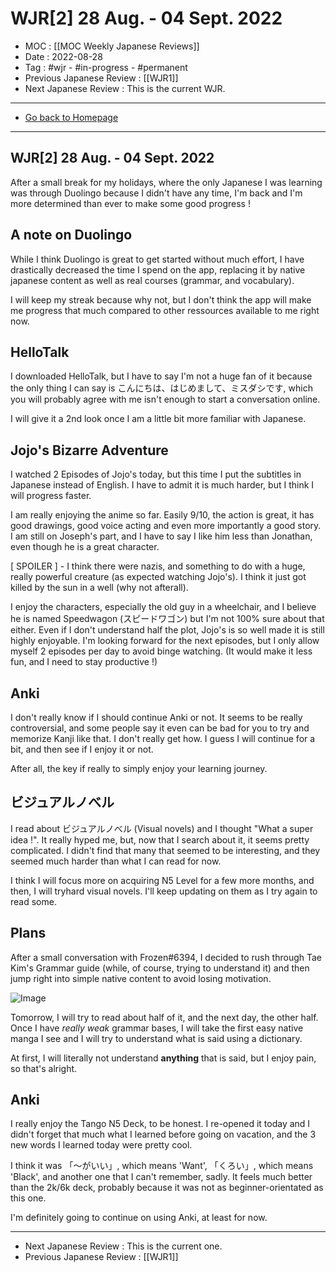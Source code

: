 # WJR[2] 28 Aug. -  04 Sept. 2022
- MOC : [[MOC Weekly Japanese Reviews]]
- Date : 2022-08-28
- Tag : #wjr - #in-progress - #permanent
- Previous Japanese Review : [[WJR1]]
- Next Japanese Review : This is the current WJR.
-------------------
- [Go back to Homepage](https://misudashi.ga/)
-----

## WJR[2] 28 Aug. -  04 Sept. 2022

After a small break for my holidays, where the only Japanese I was learning was through Duolingo because I didn't have any time, I'm back and I'm more determined than ever to make some good progress !

## A note on Duolingo

While I think Duolingo is great to get started without much effort, I have drastically decreased the time I spend on the app, replacing it by native japanese content as well as real courses (grammar, and vocabulary). 

I will keep my streak because why not, but I don't think the app will make me progress that much compared to other ressources available to me right now.

## HelloTalk
I downloaded HelloTalk, but I have to say I'm not a huge fan of it because the only thing I can say is こんにちは、はじめまして、ミスダシです, which you will probably agree with me isn't enough to start a conversation online. 

I will give it a 2nd look once I am a little bit more familiar with Japanese.

## Jojo's Bizarre Adventure
I watched 2 Episodes of Jojo's today, but this time I put the subtitles in Japanese instead of English. I have to admit it is much harder, but I think I will progress faster. 

I am really enjoying the anime so far. Easily  9/10, the action is great, it has good drawings, good voice acting and even more importantly a good story. I am still on Joseph's part, and I have to say I like him less than Jonathan, even though he is a great character. 

[ SPOILER ] - I think there were nazis, and something to do with a huge, really powerful creature (as expected watching Jojo's). I think it just got killed by the sun in a well (why not afterall). 

I enjoy the characters, especially the old guy in a wheelchair, and I believe he is named Speedwagon (スピードワゴン) but I'm not 100% sure about that either. Even if I don't understand half the plot, Jojo's is so well made it is still highly enjoyable. I'm looking forward for the next episodes, but I only allow myself 2 episodes per day to avoid binge watching. (It would make it less fun, and I need to stay productive !)

## Anki
I don't really know if I should continue Anki or not. It seems to be really controversial, and some people say it even can be bad for you to try and memorize Kanji like that. I don't really get how. I guess I will continue for a bit, and then see if I enjoy it or not.

After all, the key if really to simply enjoy your learning journey.

## ビジュアルノべル

I read about ビジュアルノべル (Visual novels) and I thought "What a super idea !". It really hyped me, but, now that I search about it, it seems pretty complicated. I didn't find that many that seemed to be interesting, and they seemed much harder than what I can read for now. 

I think I will focus more on acquiring N5 Level for a few more months, and then, I will tryhard visual novels. I'll keep updating on them as I try again to read some.

## Plans
After a small conversation with Frozen#6394, I decided to rush through Tae Kim's Grammar guide (while, of course, trying to understand it) and then jump right into simple native content to avoid losing motivation.

![Image](https://misudashi.github.io/systems/static/beginner-steps.png)

Tomorrow, I will try to read about half of it, and the next day, the other half. Once I have *really weak* grammar bases, I will take the first easy native manga I see and I will try to understand what is said using a dictionary.

At first, I will literally not understand **anything** that is said, but I enjoy pain, so that's alright.

## Anki

I really enjoy the Tango N5 Deck, to be honest. I re-opened it today and I didn't forget that much what I learned before going on vacation, and the 3 new words I learned today were pretty cool. 

I think it was 「〜がいい」, which means 'Want', 「くろい」, which means 'Black', and another one that I can't remember, sadly. It feels much better than the 2k/6k deck, probably because it was not as beginner-orientated as this one.

I'm definitely going to continue on using Anki, at least for now. 

----
- Next Japanese Review : This is the current one.
- Previous Japanese Review : [[WJR1]]